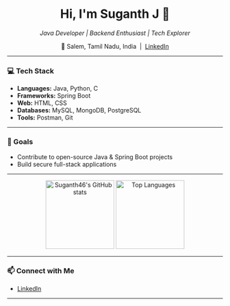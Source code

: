

<!-- GitHub Profile README for Suganth46 -->

<h1 align="center">Hi, I'm Suganth J 👋</h1>
<p align="center">
  <em>Java Developer | Backend Enthusiast | Tech Explorer</em>
</p>
<p align="center">
  📍 Salem, Tamil Nadu, India &nbsp;|&nbsp;
  <a href="https://www.linkedin.com/in/suganth-j-3507b2293" target="_blank">LinkedIn</a>
</p>

---

### 💻 Tech Stack

- **Languages:** Java, Python, C
- **Frameworks:** Spring Boot
- **Web:** HTML, CSS
- **Databases:** MySQL, MongoDB, PostgreSQL
- **Tools:** Postman, Git

---

### 🚀 Goals

- Contribute to open-source Java & Spring Boot projects
- Build secure full-stack applications

---

<div align="center">
  <img src="https://github-readme-stats.vercel.app/api?username=Suganth46&show_icons=true&theme=radical" alt="Suganth46's GitHub stats" height="160"/>
  <img src="https://github-readme-stats.vercel.app/api/top-langs/?username=Suganth46&layout=compact&theme=radical" alt="Top Languages" height="160"/>
</div>

---

### 📫 Connect with Me

- [LinkedIn](https://www.linkedin.com/in/suganth-j-3507b2293)

---




